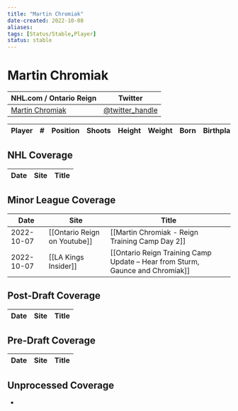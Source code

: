 ```yaml
---
title: "Martin Chromiak"
date-created: 2022-10-08
aliases: 
tags: [Status/Stable,Player]
status: stable
---
```


# Martin Chromiak

NHL.com / Ontario Reign | Twitter
-|-
[Martin Chromiak](https://ontarioreign.com/roster/martin-chromiak) | [@twitter_handle](https://twitter.com/)

Player | \# | Position | Shoots | Height | Weight | Born | Birthplace | Draft 
-|-|-|-|-|-|-|-|-



## NHL  Coverage
Date | Site |  Title
---|---|---



## Minor League Coverage
Date | Site |  Title
---|---|---
2022-10-07 | [[Ontario Reign on Youtube]] | [[Martin Chromiak - Reign Training Camp Day 2]]
2022-10-07 | [[LA Kings Insider]] | [[Ontario Reign Training Camp Update – Hear from Sturm, Gaunce and Chromiak]]



## Post-Draft Coverage
Date | Site |  Title
---|---|---



## Pre-Draft Coverage
Date | Site |  Title
---|---|---


## Unprocessed Coverage
- 
